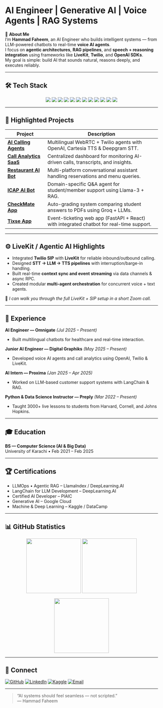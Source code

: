 #  AI Engineer | Generative AI | Voice Agents | RAG Systems   

👋 **About Me**  
I’m **Hammad Faheem**, an AI Engineer who builds intelligent systems — from LLM-powered chatbots to real-time **voice AI agents**.  
I focus on **agentic architectures**, **RAG pipelines**, and **speech + reasoning integration** using frameworks like **LiveKit**, **Twilio**, and **OpenAI SDKs**.  
My goal is simple: build AI that sounds natural, reasons deeply, and executes reliably.

---

## 🛠 Tech Stack  

<p align="center">
  <img src="https://img.shields.io/badge/LiveKit-111111?style=for-the-badge&logo=webrtc&logoColor=white" />
  <img src="https://img.shields.io/badge/Python-3776AB?style=for-the-badge&logo=python&logoColor=white" />
  <img src="https://img.shields.io/badge/TensorFlow-FF6F00?style=for-the-badge&logo=tensorflow&logoColor=white" />
  <img src="https://img.shields.io/badge/PyTorch-EE4C2C?style=for-the-badge&logo=pytorch&logoColor=white" />
  <img src="https://img.shields.io/badge/NLP-2C2C2C?style=for-the-badge" />
  <img src="https://img.shields.io/badge/LangChain-000000?style=for-the-badge&logo=chainlink&logoColor=white" />
  <img src="https://img.shields.io/badge/CrewAI-35495E?style=for-the-badge" />
  <img src="https://img.shields.io/badge/OpenAI_SDK-412991?style=for-the-badge&logo=openai&logoColor=white" />
  <img src="https://img.shields.io/badge/n8n-EA4C46?style=for-the-badge&logo=n8n&logoColor=white" />
  <img src="https://img.shields.io/badge/AWS-232F3E?style=for-the-badge&logo=amazonaws&logoColor=white" />
  <img src="https://img.shields.io/badge/Azure-0078D4?style=for-the-badge&logo=microsoftazure&logoColor=white" />
  <img src="https://img.shields.io/badge/Docker-2496ED?style=for-the-badge&logo=docker&logoColor=white" />
</p>

---

## 🚀 Highlighted Projects  

| Project | Description |
|----------|--------------|
| [**AI Calling Agents**](https://ai.digitalgraphiks.co.uk/) | Multilingual WebRTC + Twilio agents with OpenAI, Cartesia TTS & Deepgram STT. |
| [**Call Analytics SaaS**](https://dg-ai-chatbot-landing.vercel.app/) | Centralized dashboard for monitoring AI-driven calls, transcripts, and insights. |
| [**Restaurant AI Bot**](https://ai-restaurant-chat.digitalgraphiks.co.uk/) | Multi-platform conversational assistant handling reservations and menu queries. |
| [**ICAP AI Bot**](https://ai.digitalgraphiks.co.uk/) | Domain-specific Q&A agent for student/member support using Llama-3 + RAG. |
| [**CheckMate App**](https://github.com/hammadfaheem/CheckMate_app/) | Auto-grading system comparing student answers to PDFs using Groq + LLMs. |
| [**Tixse App**](https://www.thetixse.com/) | Event-ticketing web app (FastAPI + React) with integrated chatbot for real-time support. |

---

## ⚙️ LiveKit / Agentic AI Highlights  

- Integrated **Twilio SIP** with **LiveKit** for reliable inbound/outbound calling.  
- Designed **STT → LLM → TTS pipelines** with interruption/barge-in handling.  
- Built real-time **context sync and event streaming** via data channels & async RPC.  
- Created modular **multi-agent orchestration** for concurrent voice + text agents.  

💬 *I can walk you through the full LiveKit + SIP setup in a short Zoom call.*

---

## 💼 Experience  

**AI Engineer — Omnigate** *(Jul 2025 – Present)*  
- Built multilingual chatbots for healthcare and real-time interaction.  

**Junior AI Engineer — Digital Graphiks** *(May 2025 – Present)*  
- Developed voice AI agents and call analytics using OpenAI, Twilio & LiveKit.  

**AI Intern — Proxima** *(Jan 2025 – Apr 2025)*  
- Worked on LLM-based customer support systems with LangChain & RAG.  

**Python & Data Science Instructor — Preply** *(Mar 2022 – Present)*  
- Taught 3000+ live lessons to students from Harvard, Cornell, and Johns Hopkins.  

---

## 🎓 Education  

**BS — Computer Science (AI & Big Data)**  
University of Karachi • Feb 2021 – Feb 2025  

---

## 🏆 Certifications  

- LLMOps • Agentic RAG – LlamaIndex / DeepLearning.AI  
- LangChain for LLM Development – DeepLearning.AI  
- Certified AI Developer – PIAIC  
- Generative AI – Google Cloud  
- Machine & Deep Learning – Kaggle / DataCamp  

---

## 📊 GitHub Statistics  

<p align="center">
  <img src="https://github-readme-stats.vercel.app/api?username=hammadfaheem&show_icons=true&theme=tokyonight" height="180em"/>
  <img src="https://github-readme-stats.vercel.app/api/top-langs/?username=hammadfaheem&layout=compact&theme=tokyonight" height="180em"/>
</p>

<p align="center">
  <img src="https://streak-stats.demolab.com?user=hammadfaheem&theme=tokyonight" height="180em"/>
</p>

---

## 🔗 Connect  

[![GitHub](https://img.shields.io/badge/GitHub-181717?style=for-the-badge&logo=github)](https://github.com/hammadfaheem)
[![LinkedIn](https://img.shields.io/badge/LinkedIn-0A66C2?style=for-the-badge&logo=linkedin)](https://linkedin.com/in/hammad-faheem-2162601b3)
[![Kaggle](https://img.shields.io/badge/Kaggle-20BEFF?style=for-the-badge&logo=kaggle&logoColor=white)](https://kaggle.com/hammadfaheem)
[![Email](https://img.shields.io/badge/Email-D14836?style=for-the-badge&logo=gmail&logoColor=white)](mailto:hammadfaheem5@gmail.com)

---

> “AI systems should feel seamless — not scripted.”  
> — Hammad Faheem
